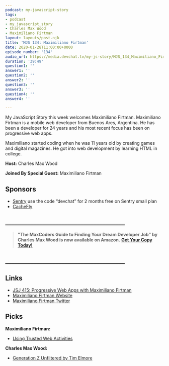 ```yaml
---
podcast: my-javascript-story
tags:
- podcast
- my_javascript_story
- Charles Max Wood
- Maximiliano Firtman
layout: layouts/post.njk
title: 'MJS 134: Maximiliano Firtman'
date: 2020-01-28T11:00:00+0000
episode_number: '134'
audio_url: https://media.devchat.tv/my-js-story/MJS_134_Maximiliano_Firtman.mp3
duration: '39:49'
question1: ''
answer1: ''
question2: ''
answer2: ''
question3: ''
answer3: ''
question4: ''
answer4: ''

---
```

My JavaScript Story this week welcomes Maximiliano Firtman. Maximiliano Firtman is a mobile web developer from Buenos Ares, Argentina. He has been a developer for 24 years and his most recent focus has been on progressive web apps.

Maximiliano started coding when he was 11 years old by creating games and digital magazines. He got into web development by learning HTML in college. 

**Host:** Charles Max Wood

**Joined By Special Guest:** Maximiliano Firtman

## Sponsors

* [Sentry](https://sentry.io/) use the code “devchat” for 2 months free on Sentry small plan
* [CacheFly](https://www.cachefly.com/)

## **______________________________________**

> **"The MaxCoders Guide to Finding Your Dream Developer Job" by Charles Max Wood is now available on Amazon.** [**Get Your Copy Today!**](https://www.amazon.com/gp/product/B081MBL5C9/ref=as_li_ss_tl?ie=UTF8&linkCode=sl1&tag=devchattv-20&linkId=9d61363241636e2546ef46abba198746&language=en_US)

## **______________________________________**

> 

## Links

* [JSJ 415: Progressive Web Apps with Maximiliano Firtman](https://devchat.tv/js-jabber/jsj-415-progressive-web-apps-with-maximiliano-firtman/)
*  [Maximiliano Firtman Website](https://firt.mobi/books)
* [Maximiliano Firtman Twitter](https://twitter.com/firt)

## Picks

**Maximiliano Firtman:**

* [Using Trusted Web Activities](https://developers.google.com/web/updates/2019/02/using-twa)

**Charles Max Wood:**

* [Generation Z Unfiltered by Tim Elmore](https://www.amazon.com/Generation-Unfiltered-Challenges-Anxious-Population/dp/1732070342)